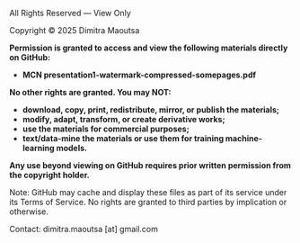 All Rights Reserved — View Only

Copyright © 2025 Dimitra Maoutsa

**Permission is granted to access and view the following materials directly on GitHub:**
  - **MCN presentation1-watermark-compressed-somepages.pdf**

**No other rights are granted. You may NOT:**
  - **download, copy, print, redistribute, mirror, or publish the materials;**
  - **modify, adapt, transform, or create derivative works;**
  - **use the materials for commercial purposes;**
  - **text/data-mine the materials or use them for training machine-learning models.**

**Any use beyond viewing on GitHub requires prior written permission from the copyright holder.**


Note: GitHub may cache and display these files as part of its service under its Terms of Service.
No rights are granted to third parties by implication or otherwise.

Contact: dimitra.maoutsa [at] gmail.com

